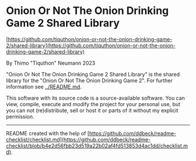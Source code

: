 # Onion Or Not The Onion Drinking Game 2 Shared Library

[https://github.com/tiquthon/onion-or-not-the-onion-drinking-game-2/shared-library](https://github.com/tiquthon/onion-or-not-the-onion-drinking-game-2/shared-library)

By Thimo "Tiquthon" Neumann 2023

"Onion Or Not The Onion Drinking Game 2 Shared Library" is the shared library for the "Onion Or Not The Onion Drinking Game 2".
For further information see [../README.md](../README.md).

This software with its source code is a source-available software.
You can view, compile, execute and modify the project for your personal use, but you can not (re)distribute, sell or host it or parts of it without my explicit permission.

---

README created with the help of [https://github.com/ddbeck/readme-checklist/checklist.md](https://github.com/ddbeck/readme-checklist/blob/b4e2d56fbb23d519a22b02af4fd513853d4ac1dd/checklist.md).
